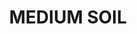 ---
title: "MEDIUM SOIL"
price: 0 
desc: "Bez opisa"
img_path: "/assets/img/A.MIG-3522.jpg"
brand: AMMO
available: true
special_offer: false
new: false
soon: false
cat: "AMMO-OILBRUSHERS"
subcat: ""
subsubcat: ""
---